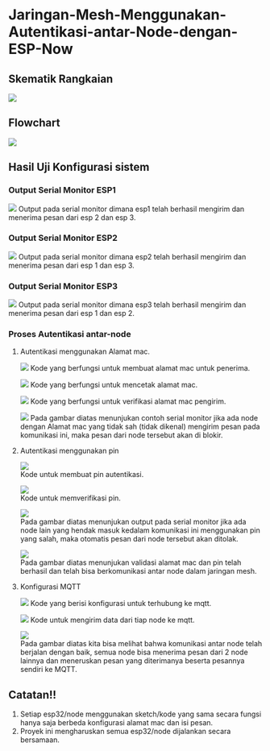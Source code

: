 # Jaringan-Mesh-Menggunakan-Autentikasi-antar-Node-dengan-ESP-Now

## Skematik Rangkaian
![](./Docs/skematik)

## Flowchart 
![](./Docs/Flowchart)

## Hasil Uji Konfigurasi sistem
### Output Serial Monitor ESP1
![](./Docs/Serial_Monitor_esp1)
Output pada serial monitor dimana esp1 telah berhasil mengirim dan menerima pesan dari esp 2 dan esp 3.

### Output Serial Monitor ESP2
![](./Docs/Serial_Monitor_ESP2.png)
Output pada serial monitor dimana esp2 telah berhasil mengirim dan menerima pesan dari esp 1 dan esp 3.

### Output Serial Monitor ESP3
![](./Docs/Serial_Monitor_ESP3.png)
Output pada serial monitor dimana esp3 telah berhasil mengirim dan menerima pesan dari esp 1 dan esp 2.

### Proses Autentikasi antar-node
1. Autentikasi menggunakan Alamat mac.

    ![](./Docs/Alamat_mac_untuk_penerima.png)
    Kode yang berfungsi untuk membuat alamat mac untuk penerima.

    ![](./Docs/Kode_untuk_mencetak_alamat_mac.png)
    Kode yang berfungsi untuk mencetak alamat mac.

    ![](./Docs/Verifikasi_alamat_mac.png)
    Kode yang berfungsi untuk verifikasi alamat mac pengirim.

    ![](./Docs/Contoh_alamat_mac_tidak_sah.png)
    Pada gambar diatas menunjukan contoh serial monitor jika ada node dengan Alamat mac yang tidak sah (tidak dikenal) mengirim pesan pada komunikasi ini, maka pesan dari node tersebut akan di blokir.

2. Autentikasi menggunakan pin
   
    ![](./Docs/Autentikasi_berbasis_pin.png)  
    Kode untuk membuat pin autentikasi.
   
    ![](./Docs/Verifikasi_pin.png)  
    Kode untuk memverifikasi pin.
   
    ![](./Docs/Contoh_pin_tidak_sesuai.png)  
    Pada gambar diatas menunjukan output pada serial monitor jika ada node lain yang hendak masuk kedalam komunikasi ini menggunakan pin yang salah, maka otomatis pesan dari node tersebut akan ditolak.
   
    ![](./Docs/Contoh_Verifikasi_mac_dan_pin_yang_berhasil.png)  
    Pada gambar diatas menunjukan validasi alamat mac dan pin telah berhasil dan telah bisa berkomunikasi antar node dalam jaringan mesh.

3. Konfigurasi MQTT
   
    ![](./Docs/Konfigurasi_MQTT.png)
    Kode yang berisi konfigurasi untuk terhubung ke mqtt.  
   
    ![](./Docs/Mengirim_data_ke_MQTT.png)
    Kode untuk mengirim data dari tiap node ke mqtt.  
   
    ![](./Docs/Output_komunikasi_antar_node_di_dashboard_MQTT.png)  
    Pada gambar diatas kita bisa melihat bahwa komunikasi antar node telah berjalan dengan baik, semua node bisa menerima pesan dari 2 node lainnya dan meneruskan pesan yang diterimanya beserta pesannya sendiri ke MQTT.

## Catatan!!
1. Setiap esp32/node menggunakan sketch/kode yang sama secara fungsi hanya saja berbeda konfigurasi alamat mac dan isi pesan.
2. Proyek ini mengharuskan semua esp32/node dijalankan secara bersamaan.
